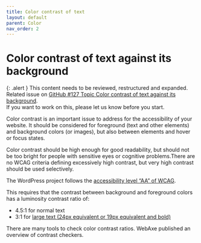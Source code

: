 ```yaml
---
title: Color contrast of text
layout: default
parent: Color
nav_order: 2
---
```


# Color contrast of text against its background

{: .alert }
This content needs to be reviewed, restructured and expanded.
Related issue on [GitHub #127 Topic Color contrast of text against its background](https://github.com/wpaccessibility/wp-a11y-docs/issues/127).  
If you want to work on this, please let us know before you start.

Color contrast is an important issue to address for the accessibility of your website. It should be considered for foreground (text and other elements) and background colors (or images), but also between elements and hover or focus states.

Color contrast should be high enough for good readability, but should not be too bright for people with sensitive eyes or cognitive problems.There are no WCAG criteria defining excessively high contrast, but very high contrast should be used selectively.

The WordPress project follows the [accessibility level “AA”  of WCAG](http://www.w3.org/TR/UNDERSTANDING-WCAG20/visual-audio-contrast-contrast.html).

This requires that the contrast between background and foreground colors has a luminosity contrast ratio of:

- 4.5:1 for normal text
- 3:1 for [large text (24px equivalent or 19px equivalent and bold)](http://mcdpartners.com/lab/meeting-wcag-color-contrast-guideline/)

There are many tools to check color contrast ratios. WebAxe published an overview of contrast checkers.

